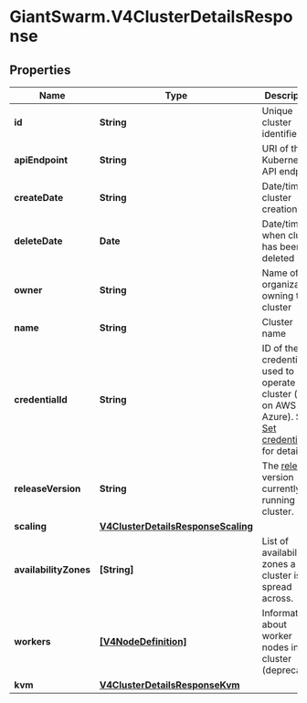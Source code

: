 # GiantSwarm.V4ClusterDetailsResponse

## Properties
Name | Type | Description | Notes
------------ | ------------- | ------------- | -------------
**id** | **String** | Unique cluster identifier | [optional] 
**apiEndpoint** | **String** | URI of the Kubernetes API endpoint | [optional] 
**createDate** | **String** | Date/time of cluster creation | [optional] 
**deleteDate** | **Date** | Date/time when cluster has been deleted | [optional] 
**owner** | **String** | Name of the organization owning the cluster | [optional] 
**name** | **String** | Cluster name | [optional] 
**credentialId** | **String** | ID of the credentials used to operate the cluster (only on AWS and Azure). See [Set credentials](#operation/addCredentials) for details.  | [optional] 
**releaseVersion** | **String** | The [release](https://docs.giantswarm.io/api/#tag/releases) version currently running this cluster.  | [optional] 
**scaling** | [**V4ClusterDetailsResponseScaling**](V4ClusterDetailsResponseScaling.md) |  | [optional] 
**availabilityZones** | **[String]** | List of availability zones a cluster is spread across. | [optional] 
**workers** | [**[V4NodeDefinition]**](V4NodeDefinition.md) | Information about worker nodes in the cluster (deprecated) | [optional] 
**kvm** | [**V4ClusterDetailsResponseKvm**](V4ClusterDetailsResponseKvm.md) |  | [optional] 


